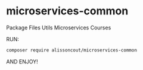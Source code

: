 # microservices-common
Package Files Utils Microservices Courses

RUN:

```bash
composer require alissoncout/microservices-common 
```

AND ENJOY!
